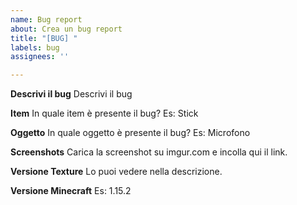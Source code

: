 ```yaml
---
name: Bug report
about: Crea un bug report
title: "[BUG] "
labels: bug
assignees: ''

---
```


**Descrivi il bug**
Descrivi il bug

**Item**
In quale item è presente il bug?
Es: Stick

**Oggetto**
In quale oggetto è presente il bug?
Es: Microfono

**Screenshots**
Carica la screenshot su imgur.com e incolla qui il link.

**Versione Texture**
Lo puoi vedere nella descrizione.

**Versione Minecraft**
Es: 1.15.2

